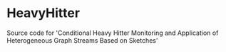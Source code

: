 # HeavyHitter
Source code for 'Conditional Heavy Hitter Monitoring and Application of Heterogeneous Graph Streams Based on Sketches'
